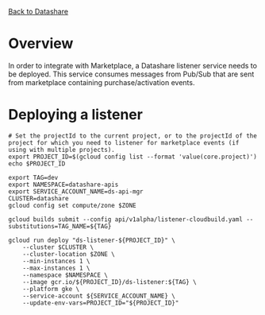 [Back to Datashare](./README.md)

# Overview
In order to integrate with Marketplace, a Datashare listener service needs to be deployed. This service consumes messages from Pub/Sub that are sent from marketplace containing purchase/activation events.

# Deploying a listener
```
# Set the projectId to the current project, or to the projectId of the project for which you need to listener for marketplace events (if using with multiple projects).
export PROJECT_ID=$(gcloud config list --format 'value(core.project)')
echo $PROJECT_ID

export TAG=dev
export NAMESPACE=datashare-apis
export SERVICE_ACCOUNT_NAME=ds-api-mgr
CLUSTER=datashare
gcloud config set compute/zone $ZONE

gcloud builds submit --config api/v1alpha/listener-cloudbuild.yaml --substitutions=TAG_NAME=${TAG}

gcloud run deploy "ds-listener-${PROJECT_ID}" \
    --cluster $CLUSTER \
    --cluster-location $ZONE \
    --min-instances 1 \
    --max-instances 1 \
    --namespace $NAMESPACE \
    --image gcr.io/${PROJECT_ID}/ds-listener:${TAG} \
    --platform gke \
    --service-account ${SERVICE_ACCOUNT_NAME} \
    --update-env-vars=PROJECT_ID="${PROJECT_ID}"
```
